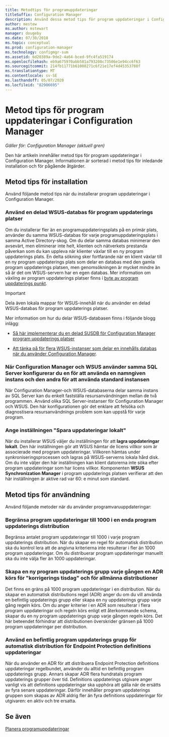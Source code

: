 ```yaml
---
title: Metodtips för programuppdateringar
titleSuffix: Configuration Manager
description: Använd dessa metod tips för program uppdateringar i Configuration Manager.
author: mestew
ms.author: mstewart
manager: dougeby
ms.date: 07/30/2018
ms.topic: conceptual
ms.prod: configuration-manager
ms.technology: configmgr-sum
ms.assetid: 6d20389a-9de2-4a64-bced-9fc4fa519174
ms.openlocfilehash: eb9a675970abb581a793208c73506e1e94cc6f63
ms.sourcegitcommit: 214fb11771b61008271c6f21e17ef4d45353788f
ms.translationtype: MT
ms.contentlocale: sv-SE
ms.lasthandoff: 05/07/2020
ms.locfileid: "82906695"
---
```

# <a name="best-practices-for-software-updates-in-configuration-manager"></a>Metod tips för program uppdateringar i Configuration Manager

*Gäller för: Configuration Manager (aktuell gren)*

Den här artikeln innehåller metod tips för program uppdateringar i Configuration Manager. Informationen är sorterad i metod tips för inledande installation och för pågående åtgärder.  



## <a name="installation-best-practices"></a><a name="bkmk_install"></a>Metod tips för installation  

Använd följande metod tips när du installerar program uppdateringar i Configuration Manager.  


### <a name="use-a-shared-wsus-database-for-software-update-points"></a><a name="bkmk_shared-susdb"></a>Använd en delad WSUS-databas för program uppdaterings platser  

Om du installerar fler än en programuppdateringsplats på en primär plats, använder du samma WSUS-databas för varje programuppdateringsplats i samma Active Directory-skog. Om du delar samma databas minimerar den avsevärt, men eliminerar inte helt, klienten och nätverkets prestanda påverkan som du kan uppleva när klienter växlar till en ny program uppdaterings plats. En delta sökning sker fortfarande när en klient växlar till en ny program uppdaterings plats som delar en databas med den gamla program uppdaterings platsen, men genomsökningen är mycket mindre än så är det om WSUS-servern har en egen databas. Mer information om växling av program uppdaterings platser finns i [byte av program uppdaterings punkt](plan-for-software-updates.md#BKMK_SUPSwitching).  

> [!IMPORTANT]  
>  Dela även lokala mappar för WSUS-innehåll när du använder en delad WSUS-databas för program uppdaterings platser.  

Mer information om hur du delar WSUS-databasen finns i följande blogg inlägg:  

- [Så här implementerar du en delad SUSDB för Configuration Manager program uppdaterings platser](https://techcommunity.microsoft.com/t5/Configuration-Manager-Archive/How-to-implement-a-shared-SUSDB-for-Configuration-Manager/ba-p/274103)  

- [Att tänka på för flera WSUS-instanser som delar en innehålls databas när du använder Configuration Manager](https://docs.microsoft.com/archive/blogs/wsus/considerations-for-multiple-wsus-instances-sharing-a-content-database-when-using-system-center-configuration-manager-but-without-network-load-balancing-nlb).


### <a name="when-configuration-manager-and-wsus-use-the-same-sql-server-configure-one-to-use-a-named-instance-and-the-other-to-use-the-default-instance"></a><a name="bkmk_sql-instance"></a>När Configuration Manager och WSUS använder samma SQL Server konfigurerar du en för att använda en namngiven instans och den andra för att använda standard instansen  

När Configuration Manager-och WSUS-databaserna delar samma instans av SQL Server kan du enkelt fastställa resursanvändningen mellan de två programmen. Använd olika SQL Server-instanser för Configuration Manager och WSUS. Den här konfigurationen gör det enklare att felsöka och diagnostisera resursanvändnings problem som kan uppstå för varje program.  


### <a name="specify-the-store-updates-locally-setting"></a><a name="bkmk_store-local"></a>Ange inställningen "Spara uppdateringar lokalt"  

När du installerar WSUS väljer du inställningen för att **lagra uppdateringar lokalt**. Den här inställningen gör att WSUS hämtar de licens villkor som är associerade med program uppdateringar. Villkoren hämtas under synkroniseringsprocessen och lagras på WSUS-serverns lokala hård disk. Om du inte väljer den här inställningen kan klient datorerna inte söka efter program uppdateringar som har licens villkor. Komponenten **WSUS Synchronization Manager** i program uppdaterings platsen verifierar att den här inställningen är aktive rad var 60: e minut som standard.  



## <a name="operational-best-practices"></a><a name="bkmk_operation"></a>Metod tips för användning  

Använd följande metoder när du använder programvaruuppdateringar:  


### <a name="limit-software-updates-to-1000-in-a-single-software-update-deployment"></a><a name="bkmk_object-limit"></a>Begränsa program uppdateringar till 1000 i en enda program uppdaterings distribution  

Begränsa antalet program uppdateringar till 1000 i varje program uppdaterings distribution. När du skapar en regel för automatisk distribution ska du kontrol lera att de angivna kriterierna inte resulterar i fler än 1000 program uppdateringar. Om du distribuerar program uppdateringar manuellt ska du inte välja fler än 1000 uppdateringar.  


### <a name="create-a-new-software-update-group-each-time-an-adr-runs-for-patch-tuesday-and-for-general-deployments"></a><a name="bkmk_new-group"></a>Skapa en ny program uppdaterings grupp varje gången en ADR körs för "korrigerings tisdag" och för allmänna distributioner  

Det finns en gräns på 1000 program uppdateringar i en distribution. När du skapar en automatisk distributions regel (ADR) anger du om du vill använda en befintlig uppdaterings grupp eller skapa en ny uppdaterings grupp varje gång regeln körs. Om du anger kriterier i en ADR som resulterar i flera program uppdateringar och regeln körs enligt ett återkommande schema, skapar du en ny program uppdaterings grupp varje gången regeln körs. Det här beteendet förhindrar att distributionen överskrider gränsen på 1000 program uppdateringar per distribution.  


### <a name="use-an-existing-software-update-group-for-adrs-for-endpoint-protection-definition-updates"></a><a name="bkmk_same-group"></a>Använd en befintlig program uppdaterings grupp för automatisk distribution för Endpoint Protection definitions uppdateringar  

När du använder en ADR för att distribuera Endpoint Protection definitions uppdateringar regelbundet, använder du alltid en befintlig program uppdaterings grupp. Annars skapar ADR flera hundratals program uppdaterings grupper över tid. Definitions uppdaterings utgivare anger vanligt vis att definitions uppdateringar ska upphöra att gälla när de ersätts av fyra senare uppdateringar. Därför innehåller program uppdaterings gruppen som skapas av ADR aldrig fler än fyra definitions uppdateringar för utgivaren: en aktiv och tre ersatta.  



## <a name="see-also"></a>Se även  
 [Planera programuppdateringar](plan-for-software-updates.md)

